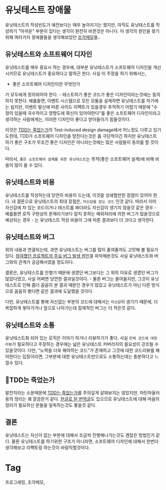유닛테스트 장애물
=============

유닛테스트의 작성빈도가 예전보다는 매우 높아지기는 했지만, 아직도 유닛테스트를 작성하기 "아까운" 부분이 있다는 생각이 완전히 바뀐것은 아니다. 이 생각의 원인을 찾기 위해 여러가지 장애물들을 생각해보았던 [조각메모](201503171142-조각메모.md)들..

## 유닛테스트와 소프트웨어 디자인

유닛테스트를 매우 중요시 하는 경우에, 대부분 유닛테스트가 소프트웨어 디자인을 개선시키므로 유닛테스트가 중요하다고 말하곤 한다. 사실 이 주장을 하기 위해서는,

 * 좋은 소프트웨어 디자인이란 무엇인가

가 모두에게 정의되어야 한다. - 테스트하기 좋은 코드가 좋은 디자인이라는것에는 동의하지 못한다. 예를들면, 이벤트 시스템으로 모든 모듈을 설계하면 유닛테스트를 하기에는 쉽지만, 이벤트 발신에 따른 사이드 이팩트가 있을경우 추적하기 어렵기 때문에 "수정이 있을때 국수적이고 영향도에 확신이 있어야한다"를 좋은 소프트웨어 디자인이라고 생각하는 사람에게는, 이러한 디자인이 좋다고 받아들이기 힘들것이다.

이것은 [TDD는 죽었는가](https://martinfowler.com/articles/is-tdd-dead/)의 Test-induced design damage에서 어느정도 다루고 있기도한데, TDD가 소프트웨어 디자인을 망친다는것은 좀 극단적이긴 하지만 유닛테스트 하기 좋은 구조가 무조건 좋은 디자인은 아니라는것에는 많은 사람들이 동의를 할 것이다.

따라서, ``좋은 소프트웨어 설계를 위한 유닛테스트``는 목적(좋은 소프트웨어 설계)에 비해 비용이 많이 들 수 있다.

## 유닛테스트와 비용

유닛테스트를 작성하는데 당연히 비용이 드는데, 이것을 상쇄할만한 장점이 있어야 한다. 내 결론으로 유닛테스트의 최대 장점은, ``자신감을 얻는 코드`` 인것 같다. 따라서 이미 자신감에 차 있는 코드이거나 테스트를 짜더라도 자신감이 생기지 않을것 같은 경우 - 예를들면 로직 구현상의 문제라기보다 알지 못하는 예외처리에 의한 버그가 많을것으로 예상되는 경우 - 는 유닛테스트 작성 비용이 그에 따른 결과보다 더 크다고 생각한다.

## 유닛테스트와 버그

위의 내용과 연결되는데, 과연 유닛테스트는 버그를 많이 줄여줄까도 고민해 볼 필요가 있다. [참여했던 프로젝트의 주요 버그 발생 원인](201612300950-버그-발생-주요-원인.md)을 파악해본것도 사실 유닛테스트와 버그와의 관계가 궁금해서였을 정도이다.

결론은, 유닛테스트를 안했기 때문에 생겼던 버그보다는 그 외의 이유로 생겼던 버그가 많았다였고, 사실 어쩌면 당연한 결과일것이다. - 물론 버그는 줄어들지만, 그것이 유닛테스트로 인해 좀더 꼼꼼히 본 결과 때문인 경우가 많았고 유닛테스트가 아닌 다른 방식으로 꼼꼼히 봤다면 같은 결과에 도달했을 것이다.

다만, 유닛테스트를 통해 자신없는 부분의 코드에 대해서는 ``자신감``이 생기기 때문에, 더 복잡하게 쌓아가거나 앞으로 나아가는데 잠재적인 버그는 더 적은것 같다.

## 유닛테스트와 소통

유닛테스트화 되어 있는 로직은 이야기 하거나 리뷰하기가 좋다. 사실 ``전체 코드에 대한 리뷰``가 필요하다고 주장하는 경우에는 넓은 유닛테스트 커버리지의 필요성이 강조될 수 있을것이다. 다만, "노력을 더욱 해야하는 코드"가 존재하고 그것에 대한 코드리뷰를 해야한다는 입장이라면, 그부분에 대한 유닛테스트만으로도 소통하는데는 충분하다고 느낄수 있다.

## TDD는 죽었는가

말잔치라는 소문때문에 [TDD는 죽었는가](https://martinfowler.com/articles/is-tdd-dead/)를 주의깊게 살펴보지는 않았지만, 마틴파울러옹의 정리는 꽤 깔끔한거 같다. [한글로 된 번역글](http://jinson.tistory.com/271#content)도 있으므로 유닛테스트에 대해 마음의 정리가 필요하신 분들을 일독하는것도 좋을것 같다.

## 결론

유닛테스트는 자신이 없는 부분에 대해서 조금씩 진행해나가는것도 괜찮은 방법인거 같다. 물론 유닛테스트를 하기위한 구조가 아니라면, 소프트웨어 디자인에 대해서 한번더 생각해보고 리팩토링 하는것이 바람직할것이다.

Tag
====
프로그래밍, 조각메모,